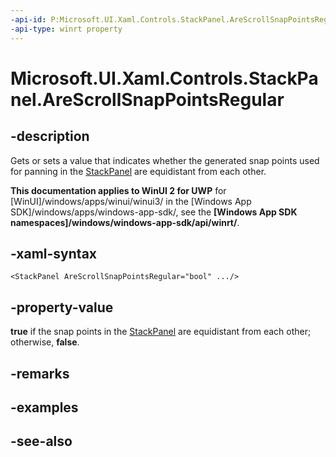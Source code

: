 ```yaml
---
-api-id: P:Microsoft.UI.Xaml.Controls.StackPanel.AreScrollSnapPointsRegular
-api-type: winrt property
---
```


<!-- Property syntax
public bool AreScrollSnapPointsRegular { get;  set; }
-->

# Microsoft.UI.Xaml.Controls.StackPanel.AreScrollSnapPointsRegular

## -description
Gets or sets a value that indicates whether the generated snap points used for panning in the [StackPanel](stackpanel.md) are equidistant from each other.

**This documentation applies to WinUI 2 for UWP** for [WinUI]/windows/apps/winui/winui3/ in the [Windows App SDK]/windows/apps/windows-app-sdk/, see the **[Windows App SDK namespaces]/windows/windows-app-sdk/api/winrt/**.

## -xaml-syntax
```xaml
<StackPanel AreScrollSnapPointsRegular="bool" .../>
```


## -property-value
**true** if the snap points in the [StackPanel](stackpanel.md) are equidistant from each other; otherwise, **false**.

## -remarks

## -examples

## -see-also
